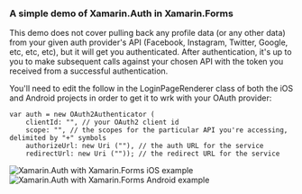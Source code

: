 ### A simple demo of Xamarin.Auth in Xamarin.Forms

This demo does not cover pulling back any profile data (or any other data) from your given auth provider's API (Facebook, Instagram, Twitter, Google, etc, etc, etc), but it will get you authenticated. After authentication, it's up to you to make subsequent calls against your chosen API with the token you received from a successful authentication.

You'll need to edit the follow in the LoginPageRenderer class of both the iOS and Android projects in order to get it to wrk with your OAuth provider:

    var auth = new OAuth2Authenticator (
        clientId: "", // your OAuth2 client id
        scope: "", // the scopes for the particular API you're accessing, delimited by "+" symbols
        authorizeUrl: new Uri (""), // the auth URL for the service
        redirectUrl: new Uri ("")); // the redirect URL for the service

![Xamarin.Auth with Xamarin.Forms iOS example](http://www.joesauve.com/content/images/2014/Jun/XamarinAuthXamarinFormsExample-1.gif)
![Xamarin.Auth with Xamarin.Forms Android example](http://www.joesauve.com/content/images/2014/Jun/Xamarin-Auth_Xamarin-Forms_example_Android.gif)
